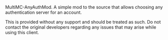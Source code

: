 MultiMC-AnyAuthMod.
A simple mod to the source that allows choosing any authentication server for an account.

This is provided without any support and should be treated as such. Do not contact the original developers regarding any issues that may arise while using this client.
